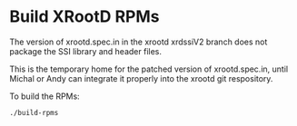 # Build XRootD RPMs

The version of xrootd.spec.in in the xrootd xrdssiV2 branch does not package the SSI library and header files.

This is the temporary home for the patched version of xrootd.spec.in, until Michal or Andy can integrate it
properly into the xrootd git respository.

To build the RPMs:
```
./build-rpms
```


